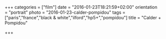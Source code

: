 +++
categories = ["film"]
date = "2016-01-23T18:21:59+02:00"
orientation = "portrait"
photo = "2016-01-23-calder-pompidou"
tags = ["paris","france","black & white","ilford","hp5+","pompidou"]
title = "Calder + Pompidou"

+++
